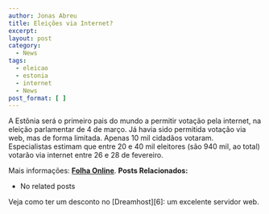 ```yaml
---
author: Jonas Abreu
title: Eleições via Internet?
excerpt:
layout: post
category:
  - News
tags:
  - eleicao
  - estonia
  - internet
  - News
post_format: [ ]
---
```

A Estônia será o primeiro pais do mundo a permitir votação pela internet, na eleição parlamentar de 4 de março. Já havia sido permitida votação via web, mas de forma limitada. Apenas 10 mil cidadãos votaram.  
Especialistas estimam que entre 20 e 40 mil eleitores (são 940 mil, ao total) votarão via internet entre 26 e 28 de fevereiro.

Mais informações: **[Folha Online][1]**. 
**Posts Relacionados:** 
*   No related posts










Veja como ter um desconto no [Dreamhost][6]: um excelente servidor web.

 [1]: http://www1.folha.uol.com.br/folha/informatica/ult124u21666.shtml





